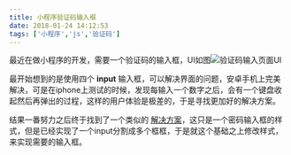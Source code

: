 ```yaml
---
title: 小程序验证码输入框
date: 2018-01-24 14:12:53
tags: ['小程序','js','验证码']
---
```


最近在做小程序的开发，需要一个验证码的输入框，UI如图![验证码输入页面UI][1]

最开始想到的是使用四个 **input**  输入框，可以解决界面的问题，安卓手机上完美解决，可是在iphone上测试的时候，发现每输入一个数字之后，会有一个键盘收起然后再弹出的过程，这样的用户体验是极差的，于是寻找更加好的解决方案。

结果一番努力之后终于找到了一个类似的 [解决方案][2]，这只是一个密码输入框的样式，但是已经实现了一个input分割成多个框框，于是就这个基础之上修改样式，来实现需要的输入框。


  [1]: http://obgw0poa4.bkt.clouddn.com/my-python-logo.png
  [2]: https://github.com/fiveTree/-_-